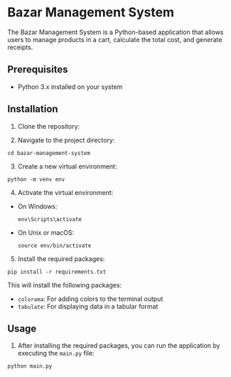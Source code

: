 # Bazar Management System

The Bazar Management System is a Python-based application that allows users to manage products in a cart, calculate the total cost, and generate receipts.

## Prerequisites

- Python 3.x installed on your system

## Installation

1. Clone the repository:

2. Navigate to the project directory:
```
cd bazar-management-system
```


3. Create a new virtual environment:
```
python -m venv env
```

4. Activate the virtual environment:

- On Windows:
  ```
  env\Scripts\activate
  ```
- On Unix or macOS:
  ```
  source env/bin/activate
  ```

5. Install the required packages:
```
pip install -r requirements.txt
```
This will install the following packages:
- `colorama`: For adding colors to the terminal output
- `tabulate`: For displaying data in a tabular format

## Usage

1. After installing the required packages, you can run the application by executing the `main.py` file:
```
python main.py
```
